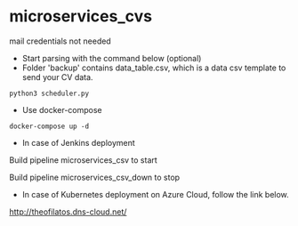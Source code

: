 # microservices_cvs

mail credentials not needed

* Start parsing with the command below (optional)
* Folder 'backup' contains data_table.csv, which is a data csv template to send your CV data.
```
python3 scheduler.py
```
* Use docker-compose
```
docker-compose up -d
```


* In case of Jenkins deployment

Build pipeline microservices_csv to start

Build pipeline microservices_csv_down to stop


* In case of Kubernetes deployment on Azure Cloud, follow the link below.

http://theofilatos.dns-cloud.net/
